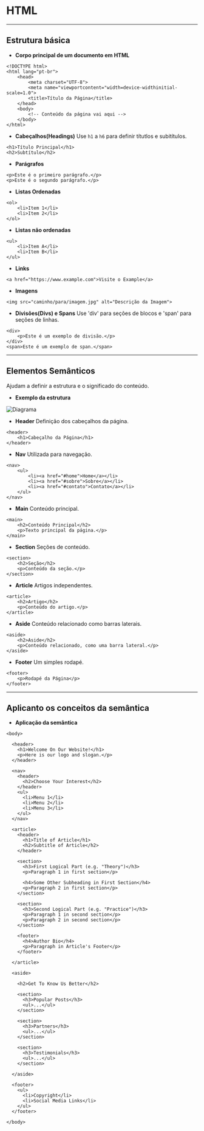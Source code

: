 # HTML
---
## Estrutura básica

* **Corpo principal de um documento em HTML**
```
<!DOCTYPE html>
<html lang="pt-br">
    <head>
        <meta charset="UTF-8">
        <meta name="viewportcontent="width=device-widthinitial-scale=1.0">
        <title>Título da Página</title>
    </head>
    <body>
        <!-- Conteúdo da página vai aqui -->
    </body>
</html>
```
* **Cabeçalhos(Headings)**
Use `h1` a `h6` para definir títutlos e subitítulos.

```
<h1>Título Principal</h1>
<h2>Subtítulo</h2>
```

* **Parágrafos**
```
<p>Este é o primeiro parágrafo.</p>
<p>Este é o segundo parágrafo.</p>
```

* **Listas Ordenadas**
```
<ol>
    <li>Item 1</li>
    <li>Item 2</li>
</ol>
```
* **Listas não ordenadas**
```
<ul>
    <li>Item A</li>
    <li>Item B</li>
</ul>
```
* **Links**
```
<a href="https://www.example.com">Visite o Example</a>
```

* **Imagens**
```
<img src="caminho/para/imagem.jpg" alt="Descrição da Imagem">
```

* **Divisões(Divs) e Spans**
Use 'div' para seções de blocos e 'span' para seções de linhas.

```
<div>
    <p>Este é um exemplo de divisão.</p>
</div>
<span>Este é um exemplo de span.</span>
```
---

## Elementos Semânticos

Ajudam a definir a estrutura e o significado do conteúdo.

* **Exemplo da estrutura**

![Diagrama](https://i.sstatic.net/fzLpL.png)

* **Header**
Definição dos cabeçalhos da página.
```
<header>
    <h1>Cabeçalho da Página</h1>
</header>
```

* **Nav**
Utilizada para navegação.
```
<nav>
    <ul>
        <li><a href="#home">Home</a></li>
        <li><a href="#sobre">Sobre</a></li>
        <li><a href="#contato">Contato</a></li>
    </ul>
</nav>
```

* **Main**
Conteúdo principal.

```
<main>
    <h2>Conteúdo Principal</h2>
    <p>Texto principal da página.</p>
</main>
```

* **Section**
Seções de conteúdo.

```
<section>
    <h2>Seção</h2>
    <p>Conteúdo da seção.</p>
</section>
```

* **Article**
Artigos independentes.

```
<article>
    <h2>Artigo</h2>
    <p>Conteúdo do artigo.</p>
</article>
```

* **Aside**
Conteúdo relacionado como barras laterais.

```
<aside>
    <h2>Aside</h2>
    <p>Conteúdo relacionado, como uma barra lateral.</p>
</aside>
```

* **Footer**
Um simples rodapé.

```
<footer>
    <p>Rodapé da Página</p>
</footer>
```
----

## Aplicanto os conceitos da semântica

* **Aplicação da semântica**

```
<body>
 
  <header>
    <h1>Welcome On Our Website!</h1>
    <p>Here is our logo and slogan.</p>
  </header>
   
  <nav>
    <header>
      <h2>Choose Your Interest</h2>
    </header>
    <ul>
      <li>Menu 1</li>
      <li>Menu 2</li>
      <li>Menu 3</li>
    </ul>
  </nav>
   
  <article>
    <header>
      <h1>Title of Article</h1>
      <h2>Subtitle of Article</h2>
    </header>
     
    <section>
      <h3>First Logical Part (e.g. "Theory")</h3>
      <p>Paragraph 1 in first section</p>
       
      <h4>Some Other Subheading in First Section</h4>
      <p>Paragraph 2 in first section</p>
    </section>
     
    <section>
      <h3>Second Logical Part (e.g. "Practice")</h3>
      <p>Paragraph 1 in second section</p>
      <p>Paragraph 2 in second section</p>
    </section>
   
    <footer>
      <h4>Author Bio</h4>
      <p>Paragraph in Article's Footer</p>
    </footer>
   
  </article>
   
  <aside>
     
    <h2>Get To Know Us Better</h2>
     
    <section>
      <h3>Popular Posts</h3>
      <ul>...</ul>
    </section>
     
    <section>
      <h3>Partners</h3>
      <ul>...</ul>
    </section>
     
    <section>
      <h3>Testimonials</h3>
      <ul>...</ul>
    </section>
   
  </aside>
   
  <footer>
    <ul>
      <li>Copyright</li>
      <li>Social Media Links</li>
    </ul>
  </footer>
 
</body>
```